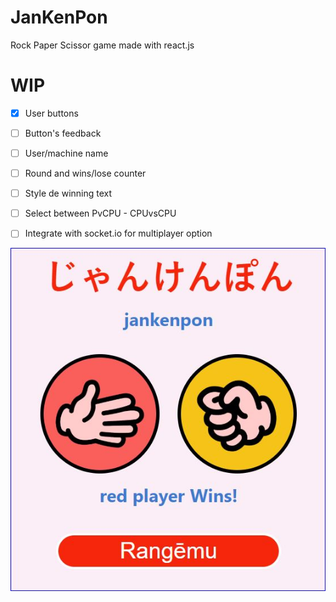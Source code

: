 # JanKenPon
<p> Rock Paper Scissor game made with react.js</p>

# WIP
- [x] User buttons
- [ ] Button's feedback
- [ ] User/machine name
- [ ] Round and wins/lose counter
- [ ] Style de winning text
- [ ] Select between PvCPU - CPUvsCPU
- [ ] Integrate with socket.io for multiplayer option


<img src="screenshot.JPG">

  
